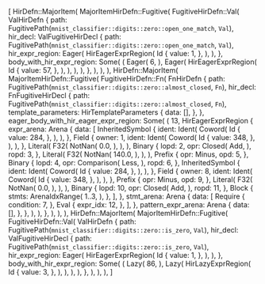[
    HirDefn::MajorItem(
        MajorItemHirDefn::Fugitive(
            FugitiveHirDefn::Val(
                ValHirDefn {
                    path: FugitivePath(`mnist_classifier::digits::zero::open_one_match`, `Val`),
                    hir_decl: ValFugitiveHirDecl {
                        path: FugitivePath(`mnist_classifier::digits::zero::open_one_match`, `Val`),
                        hir_expr_region: Eager(
                            HirEagerExprRegion(
                                Id {
                                    value: 1,
                                },
                            ),
                        ),
                    },
                    body_with_hir_expr_region: Some(
                        (
                            Eager(
                                6,
                            ),
                            Eager(
                                HirEagerExprRegion(
                                    Id {
                                        value: 57,
                                    },
                                ),
                            ),
                        ),
                    ),
                },
            ),
        ),
    ),
    HirDefn::MajorItem(
        MajorItemHirDefn::Fugitive(
            FugitiveHirDefn::Fn(
                FnHirDefn {
                    path: FugitivePath(`mnist_classifier::digits::zero::almost_closed`, `Fn`),
                    hir_decl: FnFugitiveHirDecl {
                        path: FugitivePath(`mnist_classifier::digits::zero::almost_closed`, `Fn`),
                        template_parameters: HirTemplateParameters {
                            data: [],
                        },
                    },
                    eager_body_with_hir_eager_expr_region: Some(
                        (
                            13,
                            HirEagerExprRegion {
                                expr_arena: Arena {
                                    data: [
                                        InheritedSymbol {
                                            ident: Ident(
                                                Coword(
                                                    Id {
                                                        value: 284,
                                                    },
                                                ),
                                            ),
                                        },
                                        Field {
                                            owner: 1,
                                            ident: Ident(
                                                Coword(
                                                    Id {
                                                        value: 348,
                                                    },
                                                ),
                                            ),
                                        },
                                        Literal(
                                            F32(
                                                NotNan(
                                                    0.0,
                                                ),
                                            ),
                                        ),
                                        Binary {
                                            lopd: 2,
                                            opr: Closed(
                                                Add,
                                            ),
                                            ropd: 3,
                                        },
                                        Literal(
                                            F32(
                                                NotNan(
                                                    140.0,
                                                ),
                                            ),
                                        ),
                                        Prefix {
                                            opr: Minus,
                                            opd: 5,
                                        },
                                        Binary {
                                            lopd: 4,
                                            opr: Comparison(
                                                Less,
                                            ),
                                            ropd: 6,
                                        },
                                        InheritedSymbol {
                                            ident: Ident(
                                                Coword(
                                                    Id {
                                                        value: 284,
                                                    },
                                                ),
                                            ),
                                        },
                                        Field {
                                            owner: 8,
                                            ident: Ident(
                                                Coword(
                                                    Id {
                                                        value: 348,
                                                    },
                                                ),
                                            ),
                                        },
                                        Prefix {
                                            opr: Minus,
                                            opd: 9,
                                        },
                                        Literal(
                                            F32(
                                                NotNan(
                                                    0.0,
                                                ),
                                            ),
                                        ),
                                        Binary {
                                            lopd: 10,
                                            opr: Closed(
                                                Add,
                                            ),
                                            ropd: 11,
                                        },
                                        Block {
                                            stmts: ArenaIdxRange(
                                                1..3,
                                            ),
                                        },
                                    ],
                                },
                                stmt_arena: Arena {
                                    data: [
                                        Require {
                                            condition: 7,
                                        },
                                        Eval {
                                            expr_idx: 12,
                                        },
                                    ],
                                },
                                pattern_expr_arena: Arena {
                                    data: [],
                                },
                            },
                        ),
                    ),
                },
            ),
        ),
    ),
    HirDefn::MajorItem(
        MajorItemHirDefn::Fugitive(
            FugitiveHirDefn::Val(
                ValHirDefn {
                    path: FugitivePath(`mnist_classifier::digits::zero::is_zero`, `Val`),
                    hir_decl: ValFugitiveHirDecl {
                        path: FugitivePath(`mnist_classifier::digits::zero::is_zero`, `Val`),
                        hir_expr_region: Eager(
                            HirEagerExprRegion(
                                Id {
                                    value: 1,
                                },
                            ),
                        ),
                    },
                    body_with_hir_expr_region: Some(
                        (
                            Lazy(
                                86,
                            ),
                            Lazy(
                                HirLazyExprRegion(
                                    Id {
                                        value: 3,
                                    },
                                ),
                            ),
                        ),
                    ),
                },
            ),
        ),
    ),
]